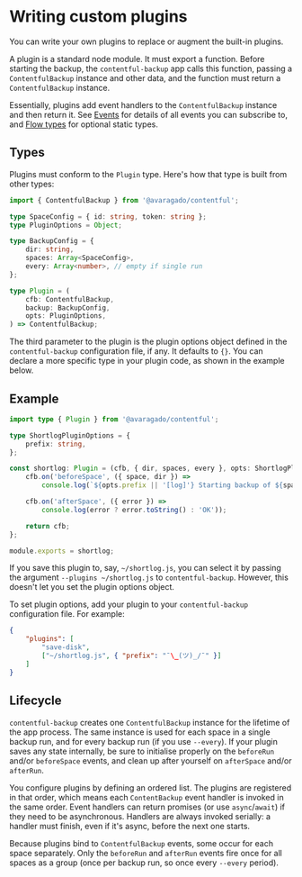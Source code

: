 # Writing custom plugins

You can write your own plugins to replace or augment the built-in plugins.

A plugin is a standard node module. It must export a function. Before starting the backup, the `contentful-backup` app calls this function, passing a `ContentfulBackup` instance and other data, and the function must return a `ContentfulBackup` instance.

Essentially, plugins add event handlers to the `ContentfulBackup` instance and then return it. See [Events](./events.md) for details of all events you can subscribe to, and [Flow types](./flow-types.md) for optional static types.


## Types

Plugins must conform to the `Plugin` type. Here's how that type is built from other types:

```ts
import { ContentfulBackup } from '@avaragado/contentful';

type SpaceConfig = { id: string, token: string };
type PluginOptions = Object;

type BackupConfig = {
    dir: string,
    spaces: Array<SpaceConfig>,
    every: Array<number>, // empty if single run
};

type Plugin = (
    cfb: ContentfulBackup,
    backup: BackupConfig,
    opts: PluginOptions,
) => ContentfulBackup;
```

The third parameter to the plugin is the plugin options object defined in the `contentful-backup` configuration file, if any. It defaults to `{}`. You can declare a more specific type in your plugin code, as shown in the example below.


## Example

```ts
import type { Plugin } from '@avaragado/contentful';

type ShortlogPluginOptions = {
    prefix: string,
};

const shortlog: Plugin = (cfb, { dir, spaces, every }, opts: ShortlogPluginOptions) => {
    cfb.on('beforeSpace', ({ space, dir }) =>
        console.log(`${opts.prefix || '[log]'} Starting backup of ${space} to ${dir}...`));

    cfb.on('afterSpace', ({ error }) =>
        console.log(error ? error.toString() : 'OK'));

    return cfb;
};

module.exports = shortlog;
```

If you save this plugin to, say, `~/shortlog.js`, you can select it by passing the argument `--plugins ~/shortlog.js` to `contentful-backup`. However, this doesn't let you set the plugin options object.

To set plugin options, add your plugin to your `contentful-backup` configuration file. For example:

```json
{
    "plugins": [
        "save-disk",
        ["~/shortlog.js", { "prefix": "¯\_(ツ)_/¯" }]
    ]
}
```


## Lifecycle

`contentful-backup` creates one `ContentfulBackup` instance for the lifetime of the app process. The same instance is used for each space in a single backup run, and for every backup run (if you use `--every`). If your plugin saves any state internally, be sure to initialise properly on the `beforeRun` and/or `beforeSpace` events, and clean up after yourself on `afterSpace` and/or `afterRun`.

You configure plugins by defining an ordered list. The plugins are registered in that order, which means each `ContentBackup` event handler is invoked in the same order. Event handlers can return promises (or use `async`/`await`) if they need to be asynchronous. Handlers are always invoked serially: a handler must finish, even if it's async, before the next one starts.

Because plugins bind to `ContentfulBackup` events, some occur for each space separately. Only the `beforeRun` and `afterRun` events fire once for all spaces as a group (once per backup run, so once every `--every` period).
